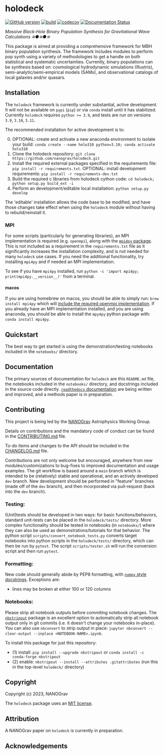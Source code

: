 # holodeck

[//]: # (Badges)
[![GitHub version](https://badge.fury.io/gh/nanograv%2Fholodeck.svg)](https://badge.fury.io/gh/nanograv%2Fholodeck)
[![build](https://github.com/nanograv/holodeck/actions/workflows/unit-tests-ci.yaml/badge.svg)](https://github.com/nanograv/holodeck/actions/workflows/unit-tests-ci.yaml)
[![codecov](https://codecov.io/gh/nanograv/holodeck/branch/main/graph/badge.svg?token=K63WQH3ED9)](https://codecov.io/gh/nanograv/holodeck)
[![Documentation Status](https://readthedocs.org/projects/holodeck-gw/badge/?version=main)](https://readthedocs.org/projects/holodeck-gw/)

*Massive Black-Hole Binary Population Synthesis for Gravitational Wave Calculations ≋●≋●≋*

This package is aimed at providing a comprehensive framework for MBH binary population synthesis.  The framework includes modules to perform pop synth using a variety of methodologies to get a handle on both statistical and systematic uncertainties.  Currently, binary populations can be synthesis based on: cosmological hydrodynamic simulations (Illustris), semi-analytic/semi-empirical models (SAMs), and observational catalogs of local galaxies and/or quasars.

## Installation

The `holodeck` framework is currently under substantial, active development.  It will not be available on `pypi` (`pip`) or via `conda` install until it has stabilized.  Currently `holodeck` requires `python >= 3.9`, and tests are run on versions `3.9`, `3.10`, `3.11`.

The recommended installation for active development is to:

0) OPTIONAL: create and activate a new anaconda environment to isolate your build: `conda create --name holo310 python=3.10; conda activate holo310`
1) Clone the holodeck repository: `git clone https://github.com/nanograv/holodeck.git`
2) Install the required external packages specified in the requirements file: `pip install -r requirements.txt`.  OPTIONAL: install development requirements: `pip install -r requirements-dev.txt`
3) Build the required c libraries from holodeck cython code: `cd holodeck; python setup.py build_ext -i`
4) Perform an development/editable local installation: `python setup.py develop`

The 'editable' installation allows the code base to be modified, and have those changes take effect when using the `holodeck` module without having to rebuild/reinstall it.

### MPI

For some scripts (particularly for generating libraries), an MPI implementation is required (e.g. `openmpi`), along with the [`mpi4py` package](https://github.com/mpi4py/mpi4py).  This is not included as a requirement in the `requirements.txt` file as it significantly increases the installation complexity, and is not needed for many `holodeck` use cases.  If you need the additional functionality, try installing `mpi4py` and if needed an MPI implementation.

To see if you have `mpi4py` installed, run `python -c 'import mpi4py; print(mpi4py.__version__)'` from a terminal.

#### macos

If you are using homebrew on macos, you should be able to simply run: `brew install mpi4py` which will [include the required openmpi implementation](https://mpi4py.readthedocs.io/en/latest/install.html#macos).  If you already have an MPI implementation installed, and you are using anaconda, you should be able to install the `mpy4py` python package with: `conda install mpi4py`.


## Quickstart

The best way to get started is using the demonstration/testing notebooks included in the `notebooks/` directory.

## Documentation

The primary sources of documentation for `holodeck` are this `README.md` file, the notebooks included in the `notebooks/` directory, and docstrings included in the source code directly.  [`readthedocs` documentation](https://readthedocs.org/projects/holodeck-gw) are being written and improved, and a methods paper is in preparation.

## Contributing

This project is being led by the [NANOGrav](http://nanograv.org/) Astrophysics Working Group.

Details on contributions and the mandatory code of conduct can be found in the [CONTRIBUTING.md](./CONTRIBUTING.md) file.

To-do items and changes to the API should be included in the [CHANGELOG.md](./CHANGELOG.md) file.

Contributions are not only welcome but encouraged, anywhere from new modules/customizations to bug-fixes to improved documentation and usage examples.  The git workflow is based around a `main` branch which is intended to be (relatively) stable and operational, and an actively developed `dev` branch.  New development should be performed in "feature" branches (made off of the `dev` branch), and then incorporated via pull-request (back into the `dev` branch).

### Testing:

(Unit)tests should be developed in two ways: for basic functions/behaviors, standard unit-tests can be placed in the `holodeck/tests/` directory.  More complex functionality should be tested in notebooks (in `notebooks/`) where they can also be used as demonstrations/tutorials for that behavior.  The python script `scripts/convert_notebook_tests.py` converts target notebooks into python scripts in the `holodeck/tests/` directory, which can then be run by `pytest`.  The script `scripts/tester.sh` will run the conversion script and then run `pytest`.


### Formatting:

New code should generally abide by PEP8 formatting, with [`numpy` style docstrings](https://numpydoc.readthedocs.io/en/latest/format.html).  Exceptions are:

   * lines may be broken at either 100 or 120 columns

### Notebooks:

Please strip all notebook outputs before commiting notebook changes.  The [`nbstripout`](https://github.com/kynan/nbstripout) package is an excellent option to automatically strip all notebook output only in git commits (i.e. it doesn't change your notebooks in-place).  You can also use `nbconvert` to strip output in place: `jupyter nbconvert --clear-output --inplace <NOTEBOOK-NAME>.ipynb`.

To install this package for just this repository:

   * (1) install:  `pip install --upgrade nbstripout`  or  `conda install -c conda-forge nbstripout`
   * (2) enable: `nbstripout --install --attributes .gitattributes`   (run this in the top-level `holodeck/` directory)

## Copyright

Copyright (c) 2023, NANOGrav

The `holodeck` package uses an [MIT license](./LICENSE).


## Attribution

A NANOGrav paper on `holodeck` is currently in preparation.


## Acknowledgements
